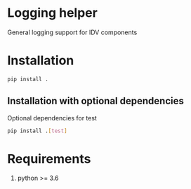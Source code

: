 # Logging helper
General logging support for IDV components

# Installation
```bash
pip install .
```

## Installation with optional dependencies
Optional dependencies for test
```bash
pip install .[test]
```

# Requirements
1. python >= 3.6